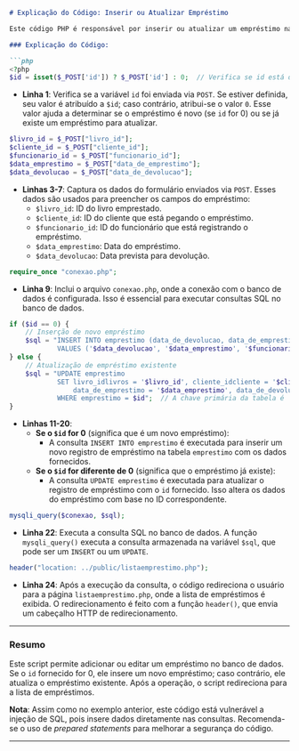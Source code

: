 ```markdown
# Explicação do Código: Inserir ou Atualizar Empréstimo

Este código PHP é responsável por inserir ou atualizar um empréstimo na tabela de empréstimos no banco de dados, dependendo de um `id` fornecido via `POST`. Se o `id` for 0, um novo empréstimo é inserido; se for diferente de 0, um empréstimo existente é atualizado.

### Explicação do Código:

```php
<?php
$id = isset($_POST['id']) ? $_POST['id'] : 0;  // Verifica se id está definido
```
- **Linha 1**: Verifica se a variável `id` foi enviada via `POST`. Se estiver definida, seu valor é atribuído a `$id`; caso contrário, atribui-se o valor `0`. Esse valor ajuda a determinar se o empréstimo é novo (se `id` for 0) ou se já existe um empréstimo para atualizar.

```php
$livro_id = $_POST["livro_id"];
$cliente_id = $_POST["cliente_id"];
$funcionario_id = $_POST["funcionario_id"];
$data_emprestimo = $_POST["data_de_emprestimo"];
$data_devolucao = $_POST["data_de_devolucao"];
```
- **Linhas 3-7**: Captura os dados do formulário enviados via `POST`. Esses dados são usados para preencher os campos do empréstimo:
  - `$livro_id`: ID do livro emprestado.
  - `$cliente_id`: ID do cliente que está pegando o empréstimo.
  - `$funcionario_id`: ID do funcionário que está registrando o empréstimo.
  - `$data_emprestimo`: Data do empréstimo.
  - `$data_devolucao`: Data prevista para devolução.

```php
require_once "conexao.php";
```
- **Linha 9**: Inclui o arquivo `conexao.php`, onde a conexão com o banco de dados é configurada. Isso é essencial para executar consultas SQL no banco de dados.

```php
if ($id == 0) {
    // Inserção de novo empréstimo
    $sql = "INSERT INTO emprestimo (data_de_devolucao, data_de_emprestimo, funcionario_idfuncionario, livro_idlivros, cliente_idcliente)
            VALUES ('$data_devolucao', '$data_emprestimo', '$funcionario_id', '$livro_id', '$cliente_id')";
} else {
    // Atualização de empréstimo existente
    $sql = "UPDATE emprestimo 
            SET livro_idlivros = '$livro_id', cliente_idcliente = '$cliente_id', funcionario_idfuncionario = '$funcionario_id', 
                data_de_emprestimo = '$data_emprestimo', data_de_devolucao = '$data_devolucao' 
            WHERE emprestimo = $id";  // A chave primária da tabela é 'emprestimo', não 'idfuncionario'
}
```
- **Linhas 11-20**:
  - **Se o `$id` for 0** (significa que é um novo empréstimo):
    - A consulta `INSERT INTO emprestimo` é executada para inserir um novo registro de empréstimo na tabela `emprestimo` com os dados fornecidos.
  - **Se o `$id` for diferente de 0** (significa que o empréstimo já existe):
    - A consulta `UPDATE emprestimo` é executada para atualizar o registro de empréstimo com o `id` fornecido. Isso altera os dados do empréstimo com base no ID correspondente.

```php
mysqli_query($conexao, $sql);
```
- **Linha 22**: Executa a consulta SQL no banco de dados. A função `mysqli_query()` executa a consulta armazenada na variável `$sql`, que pode ser um `INSERT` ou um `UPDATE`.

```php
header("location: ../public/listaemprestimo.php");
```
- **Linha 24**: Após a execução da consulta, o código redireciona o usuário para a página `listaemprestimo.php`, onde a lista de empréstimos é exibida. O redirecionamento é feito com a função `header()`, que envia um cabeçalho HTTP de redirecionamento.

---

### Resumo

Este script permite adicionar ou editar um empréstimo no banco de dados. Se o `id` fornecido for 0, ele insere um novo empréstimo; caso contrário, ele atualiza o empréstimo existente. Após a operação, o script redireciona para a lista de empréstimos.

**Nota**: Assim como no exemplo anterior, este código está vulnerável a injeção de SQL, pois insere dados diretamente nas consultas. Recomenda-se o uso de *prepared statements* para melhorar a segurança do código.


---